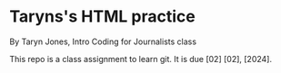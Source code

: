   # Taryns's HTML practice

By Taryn Jones, Intro Coding for Journalists class

This repo is a class assignment to learn git. It is due [02] [02], [2024].